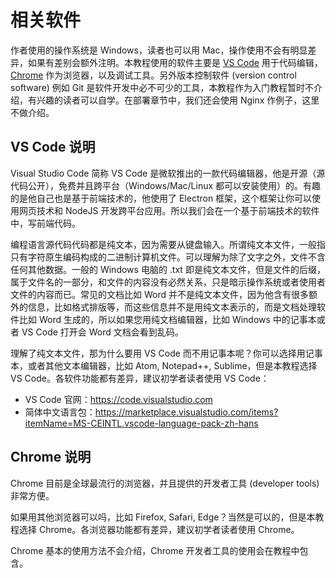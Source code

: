 # 相关软件

作者使用的操作系统是 Windows，读者也可以用 Mac，操作使用不会有明显差异，如果有差别会额外注明。本教程使用的软件主要是 [VS Code](https://code.visualstudio.com/) 用于代码编辑，[Chrome](https://www.google.com/chrome/) 作为浏览器，以及调试工具。另外版本控制软件 (version control software) 例如 Git 是软件开发中必不可少的工具，本教程作为入门教程暂时不介绍，有兴趣的读者可以自学。在部署章节中，我们还会使用 Nginx 作例子，这里不做介绍。

## VS Code 说明

Visual Studio Code 简称 VS Code 是微软推出的一款代码编辑器，他是开源（源代码公开），免费并且跨平台（Windows/Mac/Linux 都可以安装使用）的。有趣的是他自己也是基于前端技术的，他使用了 Electron 框架，这个框架让你可以使用网页技术和 NodeJS 开发跨平台应用。所以我们会在一个基于前端技术的软件中，写前端代码。

编程语言源代码代码都是纯文本，因为需要从键盘输入。所谓纯文本文件，一般指只有字符原生编码构成的二进制计算机文件。可以理解为除了文字之外，文件不含任何其他数据。一般的 Windows 电脑的 .txt 即是纯文本文件，但是文件的后缀，属于文件名的一部分，和文件的内容没有必然关系，只是暗示操作系统或者使用者文件的内容而已。常见的文档比如 Word 并不是纯文本文件，因为他含有很多额外的信息，比如格式排版等，而这些信息并不是用纯文本表示的，而是文档处理软件比如 Word 生成的，所以如果您用纯文档编辑器，比如 Windows 中的记事本或者 VS Code 打开会 Word 文档会看到乱码。

理解了纯文本文件，那为什么要用 VS Code 而不用记事本呢？你可以选择用记事本，或者其他文本编辑器，比如 Atom, Notepad++, Sublime，但是本教程选择 VS Code。各软件功能都有差异，建议初学者读者使用 VS Code：

- VS Code 官网：https://code.visualstudio.com
- 简体中文语言包：https://marketplace.visualstudio.com/items?itemName=MS-CEINTL.vscode-language-pack-zh-hans

## Chrome 说明

Chrome 目前是全球最流行的浏览器，并且提供的开发者工具 (developer tools) 非常方便。

如果用其他浏览器可以吗，比如 Firefox, Safari, Edge？当然是可以的，但是本教程选择 Chrome。各浏览器功能都有差异，建议初学者读者使用 Chrome。

Chrome 基本的使用方法不会介绍，Chrome 开发者工具的使用会在教程中包含。

